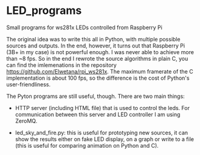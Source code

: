 # LED_programs
Small programs for ws281x LEDs controlled from Raspberry Pi

The original idea was to write this all in Python, with multiple possible sources and outputs. In the end,
however, it turns out that Raspberry Pi (3B+ in my case) is not powerful enough. I was never able to achieve
more than ~8 fps. So in the end I rewrote the source algorithms in plain C, you can find the imlemenations 
in the repository https://github.com/Elwetana/rpi_ws281x. The maximum framerate of the C implementation is 
about 100 fps, so the difference is the cost of Python's user-friendliness.

The Pyton programs are still useful, though. There are two main things:

* HTTP server (including HTML file) that is used to control the leds. For communication between this server
  and LED controller I am using ZeroMQ.
  
* led_sky_and_fire.py: this is useful for prototyping new sources, it can show the results either on fake
  LED display, on a graph or write to a file (this is useful for comparing animation on Python and C).
